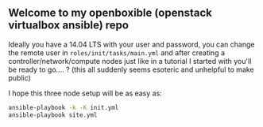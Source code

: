 Welcome to my openboxible (openstack virtualbox ansible) repo
---

Ideally you have a 14.04 LTS with your user and password, you can change the remote user in `roles/init/tasks/main.yml` and after creating a controller/network/compute nodes just like in a tutorial I started with you'll be ready to go.... ? (this all suddenly seems esoteric and unhelpful to make public)


I hope this three node setup will be as easy as:
```bash
ansible-playbook -k -K init.yml
ansible-playbook site.yml
```
